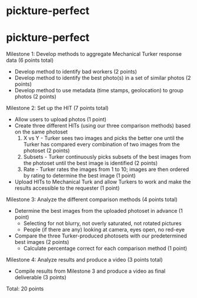 # pickture-perfect

# pickture-perfect

Milestone 1: Develop methods to aggregate Mechanical Turker response data (6 points total)
* Develop method to identify bad workers (2 points)
* Develop method to identify the best photo(s) in a set of similar photos (2 points)
* Develop method to use metadata (time stamps, geolocation) to group photos (2 points)

Milestone 2: Set up the HIT (7 points total)
* Allow users to upload photos (1 point)
* Create three different HITs (using our three comparison methods) based on the same photoset
  1. X vs Y - Turker sees two images and picks the better one until the Turker has compared every combination of two images from the photoset (2 points)
  2. Subsets - Turker continuously picks subsets of the best images from the photoset until the best image is identified (2 points)
  3. Rate - Turker rates the images from 1 to 10; images are then ordered by rating to determine the best image (1 point)
* Upload HITs to Mechanical Turk and allow Turkers to work and make the results accessible to the requester (1 point)

Milestone 3: Analyze the different comparison methods (4 points total)
* Determine the best images from the uploaded photoset in advance (1 point)
  * Selecting for not blurry, not overly saturated, not rotated pictures
  * People (if there are any) looking at camera, eyes open, no red-eye
* Compare the three Turker-produced photosets with our predetermined best images (2 points)
  * Calculate percentage correct for each comparison method (1 point)

Milestone 4: Analyze results and produce a video (3 points total)
* Compile results from Milestone 3 and produce a video as final deliverable (3 points)

Total: 20 points
